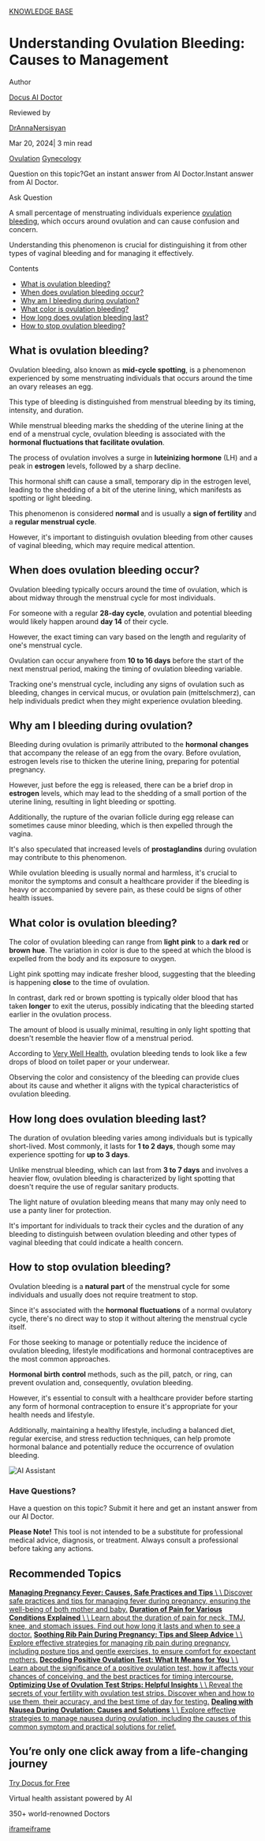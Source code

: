 [KNOWLEDGE BASE](https://docus.ai/knowledge-base)

# Understanding Ovulation Bleeding: Causes to Management

Author

[Docus AI Doctor](https://docus.ai/ai-doctor)

Reviewed by

[DrAnnaNersisyan](https://docus.ai/author/dr-anna-nersisyan)

Mar 20, 2024\| 3 min read

[Ovulation](https://docus.ai/tags/ovulation) [Gynecology](https://docus.ai/tags/gynecology)

Question on this topic?Get an instant answer from AI Doctor.Instant answer from AI Doctor.

Ask Question

A small percentage of menstruating individuals experience [ovulation bleeding](https://docus.ai/symptoms-guide/bleeding-during-ovulation), which occurs around ovulation and can cause confusion and concern.

Understanding this phenomenon is crucial for distinguishing it from other types of vaginal bleeding and for managing it effectively.

Contents

- [What is ovulation bleeding?](https://docus.ai/knowledge-base/understanding-ovulation-bleeding#what-is-ovulation-bleeding)
- [When does ovulation bleeding occur?](https://docus.ai/knowledge-base/understanding-ovulation-bleeding#when-does-ovulation-bleeding-occur)
- [Why am I bleeding during ovulation?](https://docus.ai/knowledge-base/understanding-ovulation-bleeding#why-am-i-bleeding-during-ovulation)
- [What color is ovulation bleeding?](https://docus.ai/knowledge-base/understanding-ovulation-bleeding#what-color-is-ovulation-bleeding)
- [How long does ovulation bleeding last?](https://docus.ai/knowledge-base/understanding-ovulation-bleeding#how-long-does-ovulation-bleeding-last)
- [How to stop ovulation bleeding?](https://docus.ai/knowledge-base/understanding-ovulation-bleeding#how-to-stop-ovulation-bleeding)

## What is ovulation bleeding?

Ovulation bleeding, also known as **mid-cycle spotting**, is a phenomenon experienced by some menstruating individuals that occurs around the time an ovary releases an egg.

This type of bleeding is distinguished from menstrual bleeding by its timing, intensity, and duration.

While menstrual bleeding marks the shedding of the uterine lining at the end of a menstrual cycle, ovulation bleeding is associated with the **hormonal fluctuations that facilitate ovulation**.

The process of ovulation involves a surge in **luteinizing hormone** (LH) and a peak in **estrogen** levels, followed by a sharp decline.

This hormonal shift can cause a small, temporary dip in the estrogen level, leading to the shedding of a bit of the uterine lining, which manifests as spotting or light bleeding.

This phenomenon is considered **normal** and is usually a **sign of fertility** and a **regular menstrual cycle**.

However, it's important to distinguish ovulation bleeding from other causes of vaginal bleeding, which may require medical attention.

## When does ovulation bleeding occur?

Ovulation bleeding typically occurs around the time of ovulation, which is about midway through the menstrual cycle for most individuals.

For someone with a regular **28-day cycle**, ovulation and potential bleeding would likely happen around **day 14** of their cycle.

However, the exact timing can vary based on the length and regularity of one's menstrual cycle.

Ovulation can occur anywhere from **10 to 16 days** before the start of the next menstrual period, making the timing of ovulation bleeding variable.

Tracking one's menstrual cycle, including any signs of ovulation such as bleeding, changes in cervical mucus, or ovulation pain (mittelschmerz), can help individuals predict when they might experience ovulation bleeding.

## Why am I bleeding during ovulation?

Bleeding during ovulation is primarily attributed to the **hormonal** **changes** that accompany the release of an egg from the ovary. Before ovulation, estrogen levels rise to thicken the uterine lining, preparing for potential pregnancy.

However, just before the egg is released, there can be a brief drop in **estrogen** levels, which may lead to the shedding of a small portion of the uterine lining, resulting in light bleeding or spotting.

Additionally, the rupture of the ovarian follicle during egg release can sometimes cause minor bleeding, which is then expelled through the vagina.

It's also speculated that increased levels of **prostaglandins** during ovulation may contribute to this phenomenon.

While ovulation bleeding is usually normal and harmless, it's crucial to monitor the symptoms and consult a healthcare provider if the bleeding is heavy or accompanied by severe pain, as these could be signs of other health issues.

## What color is ovulation bleeding?

The color of ovulation bleeding can range from **light** **pink** to a **dark** **red** or **brown** **hue**. The variation in color is due to the speed at which the blood is expelled from the body and its exposure to oxygen.

Light pink spotting may indicate fresher blood, suggesting that the bleeding is happening **close** to the time of ovulation.

In contrast, dark red or brown spotting is typically older blood that has taken **longer** to exit the uterus, possibly indicating that the bleeding started earlier in the ovulation process.

The amount of blood is usually minimal, resulting in only light spotting that doesn't resemble the heavier flow of a menstrual period.

According to [Very Well Health](https://www.verywellhealth.com/ovulation-bleeding-5182477#:~:text=Ovulation%20bleeding%20is%20light%20vaginal,any%20time%20can%20be%20worrisome), ovulation bleeding tends to look like a few drops of blood on toilet paper or your underwear.

Observing the color and consistency of the bleeding can provide clues about its cause and whether it aligns with the typical characteristics of ovulation bleeding.

## How long does ovulation bleeding last?

The duration of ovulation bleeding varies among individuals but is typically short-lived. Most commonly, it lasts for **1 to 2 days**, though some may experience spotting for **up to 3 days**.

Unlike menstrual bleeding, which can last from **3 to 7 days** and involves a heavier flow, ovulation bleeding is characterized by light spotting that doesn't require the use of regular sanitary products.

The light nature of ovulation bleeding means that many may only need to use a panty liner for protection.

It's important for individuals to track their cycles and the duration of any bleeding to distinguish between ovulation bleeding and other types of vaginal bleeding that could indicate a health concern.

## How to stop ovulation bleeding?

Ovulation bleeding is a **natural** **part** of the menstrual cycle for some individuals and usually does not require treatment to stop.

Since it's associated with the **hormonal** **fluctuations** of a normal ovulatory cycle, there's no direct way to stop it without altering the menstrual cycle itself.

For those seeking to manage or potentially reduce the incidence of ovulation bleeding, lifestyle modifications and hormonal contraceptives are the most common approaches.

**Hormonal** **birth** **control** methods, such as the pill, patch, or ring, can prevent ovulation and, consequently, ovulation bleeding.

However, it's essential to consult with a healthcare provider before starting any form of hormonal contraception to ensure it's appropriate for your health needs and lifestyle.

Additionally, maintaining a healthy lifestyle, including a balanced diet, regular exercise, and stress reduction techniques, can help promote hormonal balance and potentially reduce the occurrence of ovulation bleeding.

![AI Assistant](https://docus.ai/images/small-assistant.png)

### Have Questions?

Have a question on this topic? Submit it here and get an instant answer from our AI Doctor.

**Please Note!** This tool is not intended to be a substitute for professional medical advice, diagnosis, or treatment. Always consult a professional before taking any actions.

## Recommended Topics

[**Managing Pregnancy Fever: Causes, Safe Practices and Tips** \\
\\
Discover safe practices and tips for managing fever during pregnancy, ensuring the well-being of both mother and baby.](https://docus.ai/knowledge-base/managing-pregnancy-fever) [**Duration of Pain for Various Conditions Explained** \\
\\
Learn about the duration of pain for neck, TMJ, knee, and stomach issues. Find out how long it lasts and when to see a doctor.](https://docus.ai/knowledge-base/duration-of-pain-for-various-conditions) [**Soothing Rib Pain During Pregnancy: Tips and Sleep Advice** \\
\\
Explore effective strategies for managing rib pain during pregnancy, including posture tips and gentle exercises, to ensure comfort for expectant mothers.](https://docus.ai/knowledge-base/rib-pain-during-pregnancy-tips-and-sleep-advice) [**Decoding Positive Ovulation Test: What It Means for You** \\
\\
Learn about the significance of a positive ovulation test, how it affects your chances of conceiving, and the best practices for timing intercourse.](https://docus.ai/knowledge-base/decoding-positive-ovulation-test) [**Optimizing Use of Ovulation Test Strips: Helpful Insights** \\
\\
Reveal the secrets of your fertility with ovulation test strips. Discover when and how to use them, their accuracy, and the best time of day for testing.](https://docus.ai/knowledge-base/ovulation-test-strips) [**Dealing with Nausea During Ovulation: Causes and Solutions** \\
\\
Explore effective strategies to manage nausea during ovulation, including the causes of this common symptom and practical solutions for relief.](https://docus.ai/knowledge-base/nausea-during-ovulation)

## You’re only one click away from a life-changing journey

[Try Docus for Free](https://my.docus.ai/auth/signup)

Virtual health assistant powered by AI

350+ world-renowned Doctors

[iframe](https://td.doubleclick.net/td/ga/rul?tid=G-C1NR4HEC74&gacid=716287756.1741382335&gtm=45je5362v874030715z8849365654za200zb849365654&dma=0&gcs=G1--&gcd=13l3l3R3l5l1&npa=0&pscdl=noapi&aip=1&fledge=1&frm=0&tag_exp=102067808~102308675~102482433~102539968~102587591~102640600~102717422~102788824~102791784&z=361999763)[iframe](https://td.doubleclick.net/td/rul/11076298198?random=1741382335063&cv=11&fst=1741382335063&fmt=3&bg=ffffff&guid=ON&async=1&gtm=45je5362v874030715z8849365654za200zb849365654&gcd=13l3l3R3l5l1&dma=0&tag_exp=102067808~102308675~102482433~102539968~102587591~102640600~102717422~102788824~102791784&u_w=1280&u_h=1024&url=https%3A%2F%2Fdocus.ai%2Fknowledge-base%2Funderstanding-ovulation-bleeding&hn=www.googleadservices.com&frm=0&tiba=Understanding%20Ovulation%20Bleeding%3A%20Causes%20to%20Management&npa=0&pscdl=noapi&auid=1998955392.1741382335&uaa=&uab=&uafvl=&uamb=0&uam=&uap=&uapv=&uaw=0&fledge=1&data=event%3Dgtag.config)